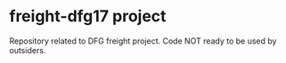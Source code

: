 # freight-dfg17 project


Repository related to DFG freight project.  Code NOT ready to be used by outsiders.



